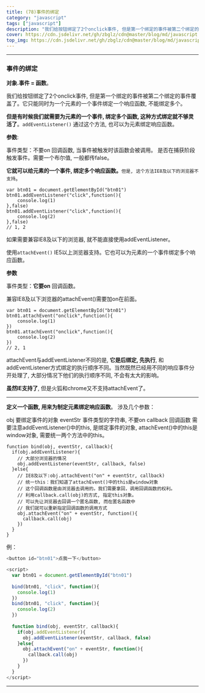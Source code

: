 ```yaml
---
title: (78)事件的绑定
category: "javascript"
tags: ["javascript"]
description: "我们给按钮绑定了2个onclick事件, 但是第一个绑定的事件被第二个绑定的事件覆盖了。它只能同时为一个元素的一个事件绑定一个响应函数, 不能绑定多个。"
cover: https://cdn.jsdelivr.net/gh/zbglz/cdn@master/blog/md/javascript.svg
top_img: https://cdn.jsdelivr.net/gh/zbglz/cdn@master/blog/md/javascript.svg
---
```


***

### 事件的绑定


**对象.事件 = 函数**。

我们给按钮绑定了2个onclick事件, 但是第一个绑定的事件被第二个绑定的事件覆盖了。它只能同时为一个元素的一个事件绑定一个响应函数, 不能绑定多个。

**但是有时候我们就需要为元素的一个事件, 绑定多个函数, 这种方式绑定就不够灵活了**。`addEventListener()` 通过这个方法, 也可以为元素绑定响应函数。

**参数**:

事件类型：不要on
回调函数, 当事件被触发时该函数会被调用。
是否在捕获阶段触发事件。需要一个布尔值, 一般都传false。

**它就可以给元素的一个事件, 绑定多个响应函数。**`但是, 这个方法IE8及以下的浏览器不支持`。


    var btn01 = document.getElementById("btn01")
    btn01.addEventListener("click",function(){
        console.log(1)
    },false)
    btn01.addEventListener("click",function(){
        console.log(2)
    },false)
    // 1, 2


如果需要兼容IE8及以下的浏览器, 就不能直接使用addEventListener。

使用`attachEvent()` IE5以上浏览器支持。它也可以为元素的一个事件绑定多个响应函数。

**参数**

事件类型：**它要on**
回调函数。

兼容IE8及以下浏览器的attachEvent()需要加on在前面。


    var btn01 = document.getElementById("btn01")
    btn01.attachEvent("onclick",function(){
        console.log(1)
    })
    btn01.attachEvent("onclick",function(){
        console.log(2)
    })
    // 2, 1


attachEvent与addEventListener不同的是, **它是后绑定, 先执行**, 和addEventListener方式绑定的执行顺序不同。当然既然已经用不同的响应事件分开处理了, 大部分情况下他们的执行顺序不同, 不会有太大的影响。

**虽然IE支持了**, 但是火狐和chrome又不支持attachEvent了。

***

**定义一个函数, 用来为制定元素绑定响应函数**。
涉及几个参数：

obj 要绑定事件的对象
eventStr 事件类型的字符串, 不要on
callback 回调函数
需要注意addEventListener()中的this, 是绑定事件的对象, attachEvent()中的this是window对象, 需要统一两个方法中的this。


    function bind(obj, eventStr, callback){
      if(obj.addEventListener){
        // 大部分浏览器的情况
        obj.addEventListener(eventStr, callback, false)
      }else{
        // IE8及以下:obj.attachEvent("on" + eventStr, callback)
        // 统一this：我们知道了attachEvent()中的this是window对象
        // 这个回调函数是由浏览器去调用的。我们需要拿回，调用回调函数的权利。
        // 利用callback.call(obj)的方式, 指定this对象。
        // 可以先让浏览器去回调一个匿名函数, 而在匿名函数中
        // 我们就可以重新指定回调函数的调用方式
        obj.attachEvent("on" + eventStr, function(){
          callback.call(obj)
        })
      }
    }


例：


```js html
<button id="btn01">点我一下</button>

<script>
  var btn01 = document.getElementById("btn01")
  
  bind(btn01, "click", function(){
    console.log(1)
  })
  bind(btn01, "click", function(){
    console.log(2)
  })
  
  function bind(obj, eventStr, callback){
    if(obj.addEventListener){
      obj.addEventListener(eventStr, callback, false)
    }else{
      obj.attachEvent("on" + eventStr, function(){
        callback.call(obj)
      })
    }
  }
</script>
```


***
